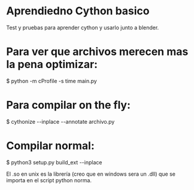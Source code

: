 # Aprendiedno Cython basico
Test y pruebas para aprender cython y usarlo junto a blender.

# Para ver que archivos merecen mas la pena optimizar:
$ python -m cProfile -s time main.py

# Para compilar on the fly:
$ cythonize --inplace --annotate archivo.py

# Compilar normal:
$ python3 setup.py build_ext --inplace

El .so en unix es la librería (creo que en windows sera un .dll) que se importa en el script python norma. 
